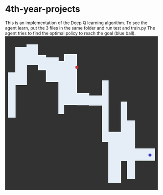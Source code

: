 # 4th-year-projects

This is an implementation of the Deep Q learning algorithm.
To see the agent learn, put the 3 files in the same folder and run test and train.py
The agent tries to find the optimal policy to reach the goal (blue ball).
![](ex.PNG)
